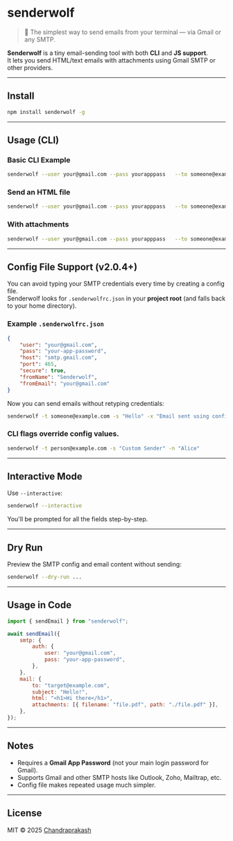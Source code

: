 # senderwolf

> 🐺 The simplest way to send emails from your terminal — via Gmail or any SMTP.

**Senderwolf** is a tiny email-sending tool with both **CLI** and **JS support**.  
It lets you send HTML/text emails with attachments using Gmail SMTP or other providers.

---

## Install

```bash
npm install senderwolf -g
```

---

## Usage (CLI)

### Basic CLI Example

```bash
senderwolf --user your@gmail.com --pass yourapppass   --to someone@example.com   --subject "Hi there"   --html "<h1>Hello</h1>"
```

### Send an HTML file

```bash
senderwolf --user your@gmail.com --pass yourapppass   --to someone@example.com   --subject "Yo"   --html ./email.html
```

### With attachments

```bash
senderwolf --user your@gmail.com --pass yourapppass   --to someone@example.com   --subject "With files"   --html "<p>See attached</p>"   --attachments "./file.pdf,./logo.png"
```

---

## Config File Support (v2.0.4+)

You can avoid typing your SMTP credentials every time by creating a config file.  
Senderwolf looks for `.senderwolfrc.json` in your **project root** (and falls back to your home directory).

### Example `.senderwolfrc.json`

```json
{
	"user": "your@gmail.com",
	"pass": "your-app-password",
	"host": "smtp.gmail.com",
	"port": 465,
	"secure": true,
	"fromName": "Senderwolf",
	"fromEmail": "your@gmail.com"
}
```

Now you can send emails without retyping credentials:

```bash
senderwolf -t someone@example.com -s "Hello" -x "Email sent using config 🎉"
```

### CLI flags override config values.

```bash
senderwolf -t person@example.com -s "Custom Sender" -n "Alice"
```

---

## Interactive Mode

Use `--interactive`:

```bash
senderwolf --interactive
```

You'll be prompted for all the fields step-by-step.

---

## Dry Run

Preview the SMTP config and email content without sending:

```bash
senderwolf --dry-run ...
```

---

## Usage in Code

```js
import { sendEmail } from "senderwolf";

await sendEmail({
	smtp: {
		auth: {
			user: "your@gmail.com",
			pass: "your-app-password",
		},
	},
	mail: {
		to: "target@example.com",
		subject: "Hello!",
		html: "<h1>Hi there</h1>",
		attachments: [{ filename: "file.pdf", path: "./file.pdf" }],
	},
});
```

---

## Notes

- Requires a **Gmail App Password** (not your main login password for Gmail).
- Supports Gmail and other SMTP hosts like Outlook, Zoho, Mailtrap, etc.
- Config file makes repeated usage much simpler.

---

## License

MIT © 2025 [Chandraprakash](https://github.com/Chandraprakash-03)
